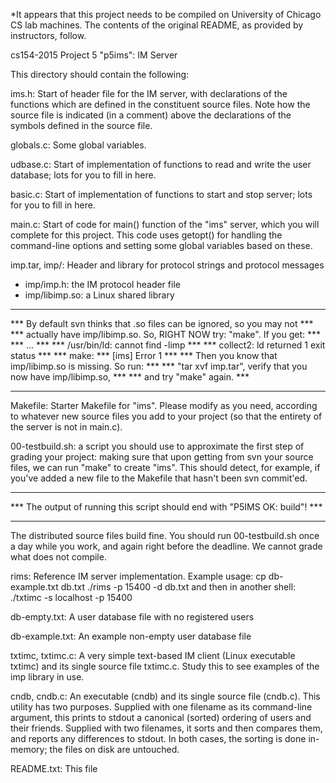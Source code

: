 *It appears that this project needs to be compiled on University of Chicago CS lab machines. The contents of the original README, as provided by instructors, follow.

cs154-2015 Project 5 "p5ims": IM Server

This directory should contain the following:

ims.h: Start of header file for the IM server, with declarations of the
  functions which are defined in the constituent source files.  Note how the
  source file is indicated (in a comment) above the declarations of the
  symbols defined in the source file.

globals.c: Some global variables.

udbase.c: Start of implementation of functions to read and write the user
  database; lots for you to fill in here.

basic.c: Start of implementation of functions to start and stop server; lots
  for you to fill in here.

main.c: Start of code for main() function of the "ims" server, which you will
  complete for this project.  This code uses getopt() for handling the
  command-line options and setting some global variables based on these.

imp.tar, imp/: Header and library for protocol strings and protocol messages
   * imp/imp.h: the IM protocol header file
   * imp/libimp.so: a Linux shared library
  ****************************************************************************
  *** By default svn thinks that .so files can be ignored, so you may not  ***
  *** actually have imp/libimp.so. So, RIGHT NOW try: "make". If you get:  ***
  ***   ...                                                                ***
  ***   /usr/bin/ld: cannot find -limp                                     ***
  ***   collect2: ld returned 1 exit status                                ***
  ***   make: *** [ims] Error 1                                            ***
  *** Then you know that imp/libimp.so is missing.  So run:                ***
  *** "tar xvf imp.tar",  verify that you now have imp/libimp.so,          ***
  *** and try "make" again.                                                ***
  ****************************************************************************

Makefile: Starter Makefile for "ims". Please modify as you need, according to
  whatever new source files you add to your project (so that the entirety of
  the server is not in main.c).

00-testbuild.sh: a script you should use to approximate the first step of
  grading your project: making sure that upon getting from svn your source
  files, we can run "make" to create "ims".  This should detect, for example,
  if you've added a new file to the Makefile that hasn't been svn commit'ed.
  ****************************************************************************
  *** The output of running this script should end with "P5IMS OK: build"! ***
  ****************************************************************************
  The distributed source files build fine. You should run 00-testbuild.sh
  once a day while you work, and again right before the deadline.  We cannot
  grade what does not compile.

rims: Reference IM server implementation. Example usage:
     cp db-example.txt db.txt
     ./rims -p 15400 -d db.txt
  and then in another shell:
     ./txtimc -s localhost -p 15400

db-empty.txt: A user database file with no registered users

db-example.txt: An example non-empty user database file

txtimc, txtimc.c: A very simple text-based IM client (Linux executable
txtimc) and its single source file txtimc.c.  Study this to see examples
of the imp library in use.

cndb, cndb.c: An executable (cndb) and its single source file (cndb.c).  This
utility has two purposes.  Supplied with one filename as its command-line
argument, this prints to stdout a canonical (sorted) ordering of users and
their friends.  Supplied with two filenames, it sorts and then compares them,
and reports any differences to stdout.  In both cases, the sorting is done
in-memory; the files on disk are untouched.

README.txt: This file
